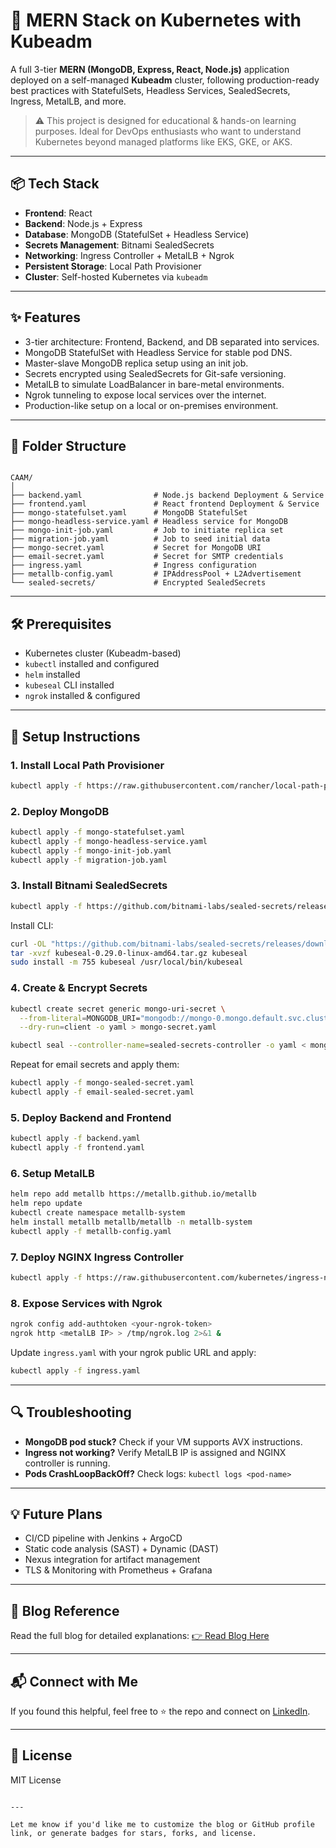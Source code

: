 # 🧱 MERN Stack on Kubernetes with Kubeadm

A full 3-tier **MERN (MongoDB, Express, React, Node.js)** application deployed on a self-managed **Kubeadm** cluster, following production-ready best practices with StatefulSets, Headless Services, SealedSecrets, Ingress, MetalLB, and more.

> ⚠️ This project is designed for educational & hands-on learning purposes. Ideal for DevOps enthusiasts who want to understand Kubernetes beyond managed platforms like EKS, GKE, or AKS.

---

## 📦 Tech Stack

- **Frontend**: React
- **Backend**: Node.js + Express
- **Database**: MongoDB (StatefulSet + Headless Service)
- **Secrets Management**: Bitnami SealedSecrets
- **Networking**: Ingress Controller + MetalLB + Ngrok
- **Persistent Storage**: Local Path Provisioner
- **Cluster**: Self-hosted Kubernetes via `kubeadm`

---

## ✨ Features

- 3-tier architecture: Frontend, Backend, and DB separated into services.
- MongoDB StatefulSet with Headless Service for stable pod DNS.
- Master-slave MongoDB replica setup using an init job.
- Secrets encrypted using SealedSecrets for Git-safe versioning.
- MetalLB to simulate LoadBalancer in bare-metal environments.
- Ngrok tunneling to expose local services over the internet.
- Production-like setup on a local or on-premises environment.

---

## 📂 Folder Structure

```

CAAM/
│
├── backend.yaml                # Node.js backend Deployment & Service
├── frontend.yaml               # React frontend Deployment & Service
├── mongo-statefulset.yaml      # MongoDB StatefulSet
├── mongo-headless-service.yaml # Headless service for MongoDB
├── mongo-init-job.yaml         # Job to initiate replica set
├── migration-job.yaml          # Job to seed initial data
├── mongo-secret.yaml           # Secret for MongoDB URI
├── email-secret.yaml           # Secret for SMTP credentials
├── ingress.yaml                # Ingress configuration
├── metallb-config.yaml         # IPAddressPool + L2Advertisement
└── sealed-secrets/             # Encrypted SealedSecrets

````

---

## 🛠️ Prerequisites

- Kubernetes cluster (Kubeadm-based)
- `kubectl` installed and configured
- `helm` installed
- `kubeseal` CLI installed
- `ngrok` installed & configured

---

## 🚀 Setup Instructions

### 1. Install Local Path Provisioner
```bash
kubectl apply -f https://raw.githubusercontent.com/rancher/local-path-provisioner/v0.0.31/deploy/local-path-storage.yaml
````

### 2. Deploy MongoDB

```bash
kubectl apply -f mongo-statefulset.yaml
kubectl apply -f mongo-headless-service.yaml
kubectl apply -f mongo-init-job.yaml
kubectl apply -f migration-job.yaml
```

### 3. Install Bitnami SealedSecrets

```bash
kubectl apply -f https://github.com/bitnami-labs/sealed-secrets/releases/download/v0.29.0/controller.yaml
```

Install CLI:

```bash
curl -OL "https://github.com/bitnami-labs/sealed-secrets/releases/download/v0.29.0/kubeseal-0.29.0-linux-amd64.tar.gz"
tar -xvzf kubeseal-0.29.0-linux-amd64.tar.gz kubeseal
sudo install -m 755 kubeseal /usr/local/bin/kubeseal
```

### 4. Create & Encrypt Secrets

```bash
kubectl create secret generic mongo-uri-secret \
  --from-literal=MONGODB_URI="mongodb://mongo-0.mongo.default.svc.cluster.local:27017,...?replicaSet=rs0" \
  --dry-run=client -o yaml > mongo-secret.yaml

kubectl seal --controller-name=sealed-secrets-controller -o yaml < mongo-secret.yaml > mongo-sealed-secret.yaml
```

Repeat for email secrets and apply them:

```bash
kubectl apply -f mongo-sealed-secret.yaml
kubectl apply -f email-sealed-secret.yaml
```

### 5. Deploy Backend and Frontend

```bash
kubectl apply -f backend.yaml
kubectl apply -f frontend.yaml
```

### 6. Setup MetalLB

```bash
helm repo add metallb https://metallb.github.io/metallb
helm repo update
kubectl create namespace metallb-system
helm install metallb metallb/metallb -n metallb-system
kubectl apply -f metallb-config.yaml
```

### 7. Deploy NGINX Ingress Controller

```bash
kubectl apply -f https://raw.githubusercontent.com/kubernetes/ingress-nginx/controller-v1.12.3/deploy/static/provider/baremetal/deploy.yaml
```

### 8. Expose Services with Ngrok

```bash
ngrok config add-authtoken <your-ngrok-token>
ngrok http <metalLB IP> > /tmp/ngrok.log 2>&1 &
```

Update `ingress.yaml` with your ngrok public URL and apply:

```bash
kubectl apply -f ingress.yaml
```

---

## 🔍 Troubleshooting

* **MongoDB pod stuck?** Check if your VM supports AVX instructions.
* **Ingress not working?** Verify MetalLB IP is assigned and NGINX controller is running.
* **Pods CrashLoopBackOff?** Check logs: `kubectl logs <pod-name>`

---

## 💡 Future Plans

* CI/CD pipeline with Jenkins + ArgoCD
* Static code analysis (SAST) + Dynamic (DAST)
* Nexus integration for artifact management
* TLS & Monitoring with Prometheus + Grafana

---

## 📖 Blog Reference

Read the full blog for detailed explanations: [👉 Read Blog Here]([https://hashnode.com/your-blog-url](https://skymonil.hashnode.dev/deploy-a-production-ready-app-on-kubernetes-with-kubeadm))

---

## 📬 Connect with Me

If you found this helpful, feel free to ⭐️ the repo and connect on [LinkedIn](https://www.linkedin.com/in/monil-parikh-b13a40339/).

---

## 📄 License

MIT License

```

---

Let me know if you'd like me to customize the blog or GitHub profile link, or generate badges for stars, forks, and license.
```
